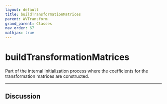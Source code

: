 ```yaml
---
layout: default
title: buildTransformationMatrices
parent: WVTransform
grand_parent: Classes
nav_order: 67
mathjax: true
---
```


#  buildTransformationMatrices

Part of the internal initialization process where the coefficients for the transformation matrices are constructed.


---

## Discussion

  
